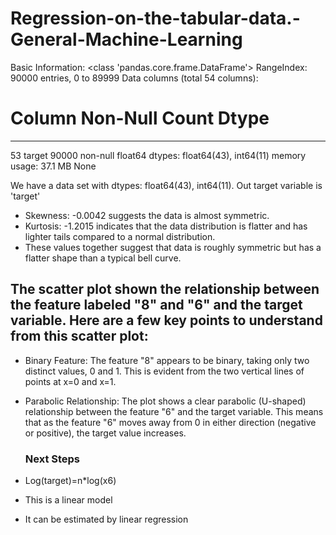 # Regression-on-the-tabular-data.-General-Machine-Learning
Basic Information:
<class 'pandas.core.frame.DataFrame'>
RangeIndex: 90000 entries, 0 to 89999
Data columns (total 54 columns):
 #   Column  Non-Null Count  Dtype  
---  ------  --------------  -----  
 53  target  90000 non-null  float64
dtypes: float64(43), int64(11)
memory usage: 37.1 MB
None

We have a data set with dtypes: float64(43), int64(11).
Out target variable is 'target'

* Skewness: -0.0042 suggests the data is almost symmetric.
* Kurtosis: -1.2015 indicates that the data distribution is flatter and has lighter tails compared to a normal distribution.
* These values together suggest that data is roughly symmetric but has a flatter shape than a typical bell curve.

## The scatter plot shown the relationship between the feature labeled "8" and "6" and the target variable. Here are a few key points to understand from this scatter plot:

* Binary Feature: The feature "8" appears to be binary, taking only two distinct values, 0 and 1. This is evident from the two vertical lines of points at x=0 and x=1.
* Parabolic Relationship: The plot shows a clear parabolic (U-shaped) relationship between the feature "6" and the target variable. This means that as the feature "6" moves away from 0 in either direction (negative or positive), the target value increases.

  ### Next Steps
* Log(target)=n*log(x6)
* This is a linear model
* It can be estimated by linear regression

  
